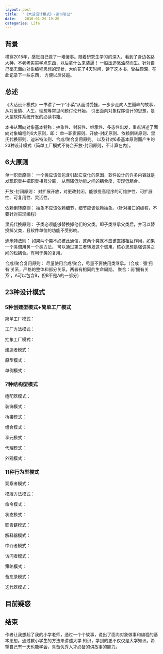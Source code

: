 ```yaml
---
layout: post
title:  "《大话设计模式》-读书笔记"
date:    2016-01-26 19:20
categories: Life
---
```

## 背景
横穿2015年，感觉自己做了一堆傻事。随着研究生学习的深入，看到了身边各路大神，不老老实实学点东西，以后拿什么来装逼！
一股压迫感油然而生。针对自己毫无面向对象编程思想的现状，大约花了4天时间，读了这本书，受益颇深，在此记录下一些东西，
方便以后装逼。

## 总述
《大话设计模式》一书讲了一个“小菜”从面试受挫，一步步走向人生巅峰的故事，从对爱情、人生、理想等常见问题讨论开始，
引出面向对象程序设计的思想，是大型软件系统开发的必读书籍。

本书从面向对象基本特称：抽象性、封装性、继承性、多态性出发，重点讲述了面向对象编程的6大原则，即：
单一职责原则、开放-封闭原则、依赖倒转原则、里氏代换原则、迪米特法则、合成/聚合复用原则。
以及针对6条基本原则而产生的23种设计模式（简单工厂模式不符合开放-封闭原则，不计算在内）。

## 6大原则

单一职责原则：
一个类应该仅包含引起它变化的原因，软件设计的许多内容就是发现职责并把职责相互分离，
从而降低功能之间的耦合度，实现低耦合。

开放-封闭原则：
对扩展开放，对更改封闭。能够提高程序的可维护性、可扩展性、可复用性、灵活性。

依赖倒转原则：
抽象不应该依赖细节，细节应该依赖抽象。（针对接口的编程，不要针对实现编程）

里氏代换原则：
子类必须能够替换掉他们的父类。即子类继承父类后，并可以替换掉父类，且软件单位的功能不受影响。

迪米特法则：
如果两个类不必彼此通信，这两个类就不应该直接相互作用，如果一个类调用另一个类方法，
可以通过第三者转发这个调用。核心思想是强调类之间的松耦合。有利于类的复用。

合成/聚合复用原则：
尽量使用合成/聚合，尽量不要使用类继承。（合成：强‘拥有’关系，严格的整体和部分关系，两者有相同的生命周期。
聚合：弱‘拥有关系’，A可以包含B，但B不是A的一部分）

## 23种设计模式

### 5种创建型模式+简单工厂模式
简单工厂模式：

工厂方法模式：

抽象工厂模式：

建造者模式：

原型模式：

单例模式：

### 7种结构型模式
适配器模式：

装饰模式：

桥接模式：

组合模式：

享元模式：

代理模式：

外观模式：


### 11种行为型模式
观察者模式：

模版方法模式：

命令模式：

状态模式：

职责链模式：

解释器模式：

中介者模式：

访问者模式：

策略模式：

备忘录模式：

迭代器模式：

## 目前疑惑

## 结束
作者让我想起了我的小学老师，通过一个个故事，说出了面向对象做事和编程的基本思想。通过教小学生的方法来讲述大学
知识，学到的更不仅仅是大学知识。希望自己有一天也能学会，具备优秀人才必备的讲故事的能力。

